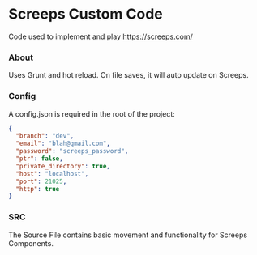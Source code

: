 # Screeps Custom Code
Code used to implement and play https://screeps.com/
### About
Uses Grunt and hot reload. On file saves, it will auto update on Screeps.

### Config
A config.json is required in the root of the project:
```json
{
  "branch": "dev",
  "email": "blah@gmail.com",
  "password": "screeps_password",
  "ptr": false,
  "private_directory": true,
  "host": "localhost",
  "port": 21025,
  "http": true
}
```

### SRC
The Source File contains basic movement and functionality for Screeps Components.
